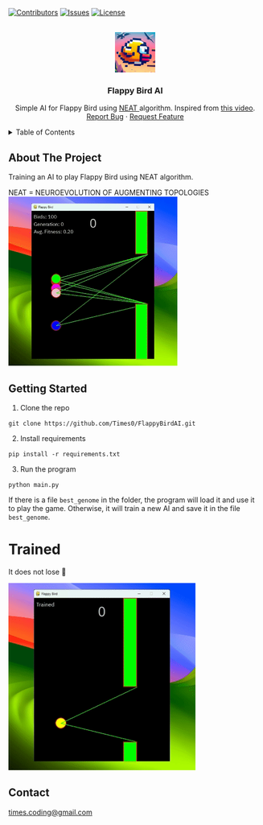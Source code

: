 [![Contributors][contributors-shield]][contributors-url]
[![Issues][issues-shield]][issues-url]
[![License][license-shield]][license-url]



<!-- PROJECT LOGO -->
<br />
<div align="center">
  <a href="https://github.com/Times0/FlappyBirdAI">
    <img src="images/logo.jpeg" alt="Logo" width="80" height="80">
  </a>

<h3 align="center">Flappy Bird AI</h3>

  <p align="center">
    Simple AI for Flappy Bird using <a href="https://nn.cs.utexas.edu/downloads/papers/stanley.cec02.pdf"> NEAT </a> algorithm. Inspired from <a href="https://youtu.be/MPFWsRjDmnU?list=PLzMcBGfZo4-lwGZWXz5Qgta_YNX3_vLS2">this video</a>. 
    <br />
    <a href="https://github.com/Times0/FlappyBirdAI/issues">Report Bug</a>
    ·
    <a href="https://github.com/Times0/FlappyBirdAI/issues">Request Feature</a>
  </p>
</div>



<!-- TABLE OF CONTENTS -->
<details>
  <summary>Table of Contents</summary>
  <ol>
    <li>
      <a href="#about-the-project">About The Project</a>
      <ul>
        <li><a href="#built-with">Built With</a></li>
      </ul>
    </li>
    <li>
      <a href="#getting-started">Getting Started</a>
      <ul>
        <li><a href="#prerequisites">Prerequisites</a></li>
        <li><a href="#installation">Installation</a></li>
      </ul>
    </li>
    <li><a href="#usage">Usage</a></li>
    <li><a href="#roadmap">Roadmap</a></li>
    <li><a href="#contributing">Contributing</a></li>
    <li><a href="#license">License</a></li>
    <li><a href="#contact">Contact</a></li>
    <li><a href="#acknowledgments">Acknowledgments</a></li>
  </ol>
</details>



<!-- ABOUT THE PROJECT -->

## About The Project
Training an AI to play Flappy Bird using NEAT algorithm.

NEAT = NEUROEVOLUTION OF AUGMENTING TOPOLOGIES 
![demo_training.gif](images%2Fdemo_training.gif)

<!-- GETTING STARTED -->

## Getting Started

1. Clone the repo

```
git clone https://github.com/Times0/FlappyBirdAI.git
```

2. Install requirements
``` 
pip install -r requirements.txt
```



3. Run the program

```
python main.py
```

If there is a file `best_genome` in the folder, the program will load it and use it to play the game.
Otherwise, it will train a new AI and save it in the file `best_genome`.


# Trained
It does not lose 🤯

![trained.gif](images%2Ftrained.gif)



<!-- CONTACT -->

## Contact

times.coding@gmail.com
<!-- MARKDOWN LINKS & IMAGES -->
<!-- https://www.markdownguide.org/basic-syntax/#reference-style-links -->

[contributors-shield]: https://img.shields.io/github/contributors/Times0/FlappyBirdAI.svg?style=for-the-badge

[contributors-url]: https://github.com/Times0/FlappyBirdAI/graphs/contributors

[forks-shield]: https://img.shields.io/github/forks/Times0/FlappyBirdAI.svg?style=for-the-badge

[forks-url]: https://github.com/Times0/FlappyBirdAI/network/members

[stars-shield]: https://img.shields.io/github/stars/Times0/FlappyBirdAI.svg?style=for-the-badge

[stars-url]: https://github.com/Times0/FlappyBirdAI/stargazers

[issues-shield]: https://img.shields.io/github/issues/Times0/FlappyBirdAI.svg?style=for-the-badge

[issues-url]: https://github.com/Times0/FlappyBirdAI/issues

[license-shield]: https://img.shields.io/github/license/Times0/FlappyBirdAI.svg?style=for-the-badge

[license-url]: https://github.com/Times0/FlappyBirdAI/blob/master/LICENSE.txt

[linkedin-shield]: https://img.shields.io/badge/-LinkedIn-black.svg?style=for-the-badge&logo=linkedin&colorB=555

[linkedin-url]: https://www.linkedin.com/in/dorian-cheval%C3%A9rias-ba5126255/

[product-screenshot]: images/screenshot.png

[product-screenshot-2]: images/screenshot2.png

[Next.js]: https://img.shields.io/badge/next.js-000000?style=for-the-badge&logo=nextdotjs&logoColor=white

[Next-url]: https://nextjs.org/

[React.js]: https://img.shields.io/badge/React-20232A?style=for-the-badge&logo=react&logoColor=61DAFB

[React-url]: https://reactjs.org/

[Vue.js]: https://img.shields.io/badge/Vue.js-35495E?style=for-the-badge&logo=vuedotjs&logoColor=4FC08D

[Vue-url]: https://vuejs.org/

[Angular.io]: https://img.shields.io/badge/Angular-DD0031?style=for-the-badge&logo=angular&logoColor=white

[Angular-url]: https://angular.io/

[Svelte.dev]: https://img.shields.io/badge/Svelte-4A4A55?style=for-the-badge&logo=svelte&logoColor=FF3E00

[Svelte-url]: https://svelte.dev/

[Laravel.com]: https://img.shields.io/badge/Laravel-FF2D20?style=for-the-badge&logo=laravel&logoColor=white

[Laravel-url]: https://laravel.com

[Bootstrap.com]: https://img.shields.io/badge/Bootstrap-563D7C?style=for-the-badge&logo=bootstrap&logoColor=white

[Bootstrap-url]: https://getbootstrap.com

[JQuery.com]: https://img.shields.io/badge/jQuery-0769AD?style=for-the-badge&logo=jquery&logoColor=white

[JQuery-url]: https://jquery.com 
